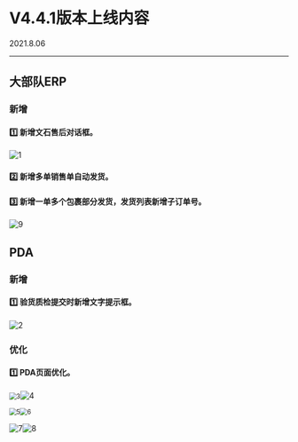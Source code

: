 # V4.4.1版本上线内容

2021.8.06

------

## 大部队ERP

### 新增

#### 1️⃣  新增文石售后对话框。
![1](https://luim-public.oss-cn-zhangjiakou.aliyuncs.com/release_docs/v4.4.1/1.png)

#### 2️⃣  新增多单销售单自动发货。

#### 3️⃣  新增一单多个包裹部分发货，发货列表新增子订单号。

![9](https://luim-public.oss-cn-zhangjiakou.aliyuncs.com/release_docs/v4.4.1/9.png)

## PDA

### 新增

#### 1️⃣  验货质检提交时新增文字提示框。
![2](https://luim-public.oss-cn-zhangjiakou.aliyuncs.com/release_docs/v4.4.1/2.png)



### 优化

#### 1️⃣  PDA页面优化。

<img src="https://luim-public.oss-cn-zhangjiakou.aliyuncs.com/release_docs/v4.4.1/3.png" alt="3" style="zoom:80%;" />![4](https://luim-public.oss-cn-zhangjiakou.aliyuncs.com/release_docs/v4.4.1/4.png)

<img src="https://luim-public.oss-cn-zhangjiakou.aliyuncs.com/release_docs/v4.4.1/5.png" alt="5" style="zoom:80%;" /><img src="https://luim-public.oss-cn-zhangjiakou.aliyuncs.com/release_docs/v4.4.1/6.png" alt="6" style="zoom:80%;" />

![7](https://luim-public.oss-cn-zhangjiakou.aliyuncs.com/release_docs/v4.4.1/7.png)![8](https://luim-public.oss-cn-zhangjiakou.aliyuncs.com/release_docs/v4.4.1/8.png)













